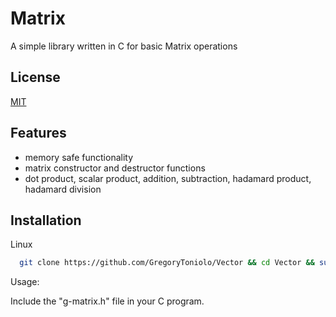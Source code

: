 # Matrix

A simple library written in C for basic Matrix operations
## License

[MIT](https://choosealicense.com/licenses/mit/)


## Features
- memory safe functionality
- matrix constructor and destructor functions
- dot product, scalar product, addition, subtraction, hadamard product, hadamard division

## Installation

Linux

```bash
  git clone https://github.com/GregoryToniolo/Vector && cd Vector && sudo cp g-matrix.h /usr/include
```
Usage:

Include the "g-matrix.h" file in your C program.
